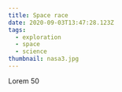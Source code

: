 ```yaml
---
title: Space race
date: 2020-09-03T13:47:28.123Z
tags:
  - exploration
  - space
  - science
thumbnail: nasa3.jpg
---
```

Lorem 50